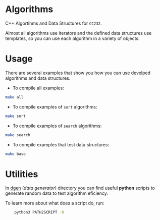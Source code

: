 # Algorithms
C++ Algortihms and Data Structures for `CC232`.

Almost all algorithms use iterators and the defined data structures use templates, so you can use each algorithm in a variety of objects.


# Usage
There are several examples that show you how you can use develped algorithms and  data structures.

* To compile all examples:
```bash
make all
```

* To compile examples of `sort` algorithms:
```bash
make sort
```

* To compile examples of `search` algorithms:
```bash
make search
```

* To compile examples that test data structures:
```bash
make base
```

# Utilities
In [dgen](https://github.com/glozanoa/algorithms/tree/master/dgen) (*data generator*) directory you can find useful **python** scripts to generate random data to test algorithm eficiency.

To learn more about what does a script do, run:

```bash
    python3 PATH2SCRIPT -h
```

